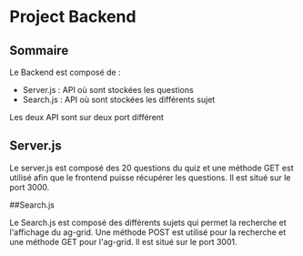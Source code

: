 # Project Backend

## Sommaire 

Le Backend est composé de :

* Server.js : API où sont stockées les questions
* Search.js : API où sont stockées les différents sujet

Les deux API sont sur deux port différent

## Server.js 

Le server.js est composé des 20 questions du quiz et une méthode GET est utilisé afin que le frontend puisse récupérer les questions. Il est situé sur le port 3000.

##Search.js 

Le Search.js est composé des différents sujets qui permet la recherche et l'affichage du ag-grid. Une méthode POST est utilisé pour la recherche et une méthode GET pour l'ag-grid. Il est situé sur le port 3001.
